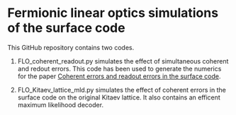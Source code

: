 # Fermionic linear optics simulations of the surface code

This GitHub repository contains two codes.

1. FLO_coherent_readout.py simulates the effect of simultaneous coherent and redout errors. This code has been used to generate the numerics for the paper
[Coherent errors and readout errors in the surface code](https://arxiv.org/abs/2303.04672).

2. FLO_Kitaev_lattice_mld.py simulates the effect of coherent errors in the surface code on the original Kitaev lattice. It also contains an efficent
   maximum likelihood decoder.
